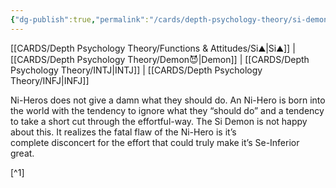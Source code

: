```yaml
---
{"dg-publish":true,"permalink":"/cards/depth-psychology-theory/si-demon/","noteIcon":"","created":"2023-01-05T12:12:41.726+01:00","updated":"2023-04-21T15:31:17.627+02:00"}
---
```


[[CARDS/Depth Psychology Theory/Functions & Attitudes/Si⛰️\|Si⛰️]] | [[CARDS/Depth Psychology Theory/Demon😈\|Demon]] | [[CARDS/Depth Psychology Theory/INTJ\|INTJ]] | [[CARDS/Depth Psychology Theory/INFJ\|INFJ]] 


<div class="transclusion internal-embed is-loaded"><div class="markdown-embed">



Ni-Heros does not give a damn what they should do. An Ni-Hero is born into the world with the tendency to ignore what they “should do” and a tendency to take a short cut through the effortful-way. The Si Demon is not happy about this. It realizes the fatal flaw of the Ni-Hero is it’s complete disconcert for the effort that could truly make it’s Se-Inferior great. 

</div></div>
[^1]


[^1]: [The Cognitive Functions Handbook: Perception Functions ](https://csjoseph.life/the-cognitive-functions-handbook-perception-functions/)